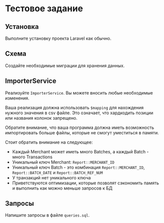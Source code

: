 # Тестовое задание

## Установка
Выполните установку проекта Laravel как обычно.

## Схема
Создайте необходимые миграции для хранения данных.

## ImporterService
Реализуйте `ImporterService`. Вы можете вносить любые необходимые изменения.

Ваша реализация должна использовать `$mapping` для нахождения нужного значения в csv файле. Это означает, что хардкодить позиции или названия колонок запрещено.

Обратите внимание, что ваша программа должна иметь возможность импортировать больше файлы, которые не смогут уместиться в памяти.

Стоит обратить внимание на следующее:
- Каждый Merchant может иметь много Batches, а каждый Batch - много Transactions
- Уникальный ключ Merchant: `Report::MERCHANT_ID`
- Уникальный ключ Batch - это комбинация `Report::MERCHANT_ID`, `Report::BATCH_DATE` и `Report::BATCH_REF_NUM`
- У транзакций нет уникального ключа
- Приветствуются оптимизации, которые позволят сэкономить память и выполнить как можно меньше запросов к БД

## Запросы
Напишите запросы в файле `queries.sql`.
